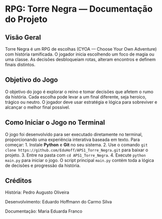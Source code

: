 # RPG: Torre Negra — Documentação do Projeto

## Visão Geral
Torre Negra é um RPG de escolhas (CYOA — Choose Your Own Adventure) com história ramificada. O jogador inicia escolhendo um foco de magia ou uma classe. As decisões desbloqueiam rotas, alteram encontros e definem finais distintos.

## Objetivo do Jogo
O objetivo do jogo é explorar o reino e tomar decisões que afetem o rumo da história. Cada escolha pode levar a um final diferente, seja heroico, trágico ou neutro. O jogador deve usar estratégia e lógica para sobreviver e alcançar o melhor final possível.

## Como Iniciar o Jogo no Terminal
O jogo foi desenvolvido para ser executado diretamente no terminal, proporcionando uma experiência interativa baseada em texto. Para começar: 1. Instale **Python** e **Git** no seu sistema. 2. Use o comando `git clone https://github.com/EduHoff/APS1_Torre_Negra.git` para baixar o projeto. 3. Entre na pasta com `cd APS1_Torre_Negra`. 4. Execute `python main.py` para iniciar o jogo. O script principal `main.py` contém toda a lógica de decisões e progressão da história.

## Créditos
História: Pedro Augusto Oliveira

Desenvolvimento: Eduardo Hoffmann do Carmo Silva

Documentação: Maria Eduarda Franco
